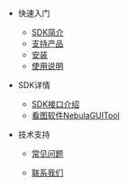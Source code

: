 <!-- _sidebar.md 侧边栏-->



* 快速入门
  * [SDK简介](./快速入门/1-SDK简介.md) 
  * [支持产品](./快速入门/2-支持产品.md)
  * [安装](./快速入门/3-安装.md)
  * [使用说明](./快速入门/4-使用说明.md)
  
* SDK详情
  * [SDK接口介绍](./SDK详情/1-SDK接口介绍.md)
  * [看图软件NebulaGUITool](./SDK详情/2-看图软件NebulaGUITool.md)

* 技术支持
  * [常见问题](./技术支持/1-常见问题.md)
  
  * [联系我们](./技术支持/2-联系我们.md)
  
    
